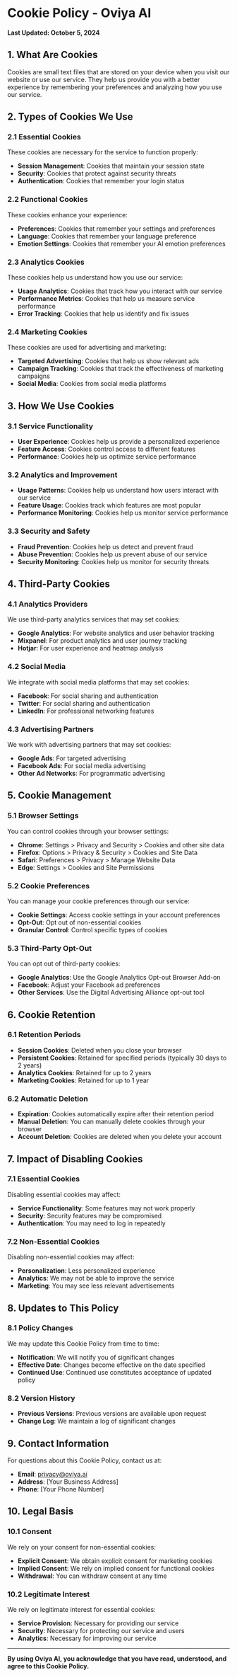 # Cookie Policy - Oviya AI

**Last Updated: October 5, 2024**

## 1. What Are Cookies

Cookies are small text files that are stored on your device when you visit our website or use our service. They help us provide you with a better experience by remembering your preferences and analyzing how you use our service.

## 2. Types of Cookies We Use

### 2.1 Essential Cookies
These cookies are necessary for the service to function properly:
- **Session Management**: Cookies that maintain your session state
- **Security**: Cookies that protect against security threats
- **Authentication**: Cookies that remember your login status

### 2.2 Functional Cookies
These cookies enhance your experience:
- **Preferences**: Cookies that remember your settings and preferences
- **Language**: Cookies that remember your language preference
- **Emotion Settings**: Cookies that remember your AI emotion preferences

### 2.3 Analytics Cookies
These cookies help us understand how you use our service:
- **Usage Analytics**: Cookies that track how you interact with our service
- **Performance Metrics**: Cookies that help us measure service performance
- **Error Tracking**: Cookies that help us identify and fix issues

### 2.4 Marketing Cookies
These cookies are used for advertising and marketing:
- **Targeted Advertising**: Cookies that help us show relevant ads
- **Campaign Tracking**: Cookies that track the effectiveness of marketing campaigns
- **Social Media**: Cookies from social media platforms

## 3. How We Use Cookies

### 3.1 Service Functionality
- **User Experience**: Cookies help us provide a personalized experience
- **Feature Access**: Cookies control access to different features
- **Performance**: Cookies help us optimize service performance

### 3.2 Analytics and Improvement
- **Usage Patterns**: Cookies help us understand how users interact with our service
- **Feature Usage**: Cookies track which features are most popular
- **Performance Monitoring**: Cookies help us monitor service performance

### 3.3 Security and Safety
- **Fraud Prevention**: Cookies help us detect and prevent fraud
- **Abuse Prevention**: Cookies help us prevent abuse of our service
- **Security Monitoring**: Cookies help us monitor for security threats

## 4. Third-Party Cookies

### 4.1 Analytics Providers
We use third-party analytics services that may set cookies:
- **Google Analytics**: For website analytics and user behavior tracking
- **Mixpanel**: For product analytics and user journey tracking
- **Hotjar**: For user experience and heatmap analysis

### 4.2 Social Media
We integrate with social media platforms that may set cookies:
- **Facebook**: For social sharing and authentication
- **Twitter**: For social sharing and authentication
- **LinkedIn**: For professional networking features

### 4.3 Advertising Partners
We work with advertising partners that may set cookies:
- **Google Ads**: For targeted advertising
- **Facebook Ads**: For social media advertising
- **Other Ad Networks**: For programmatic advertising

## 5. Cookie Management

### 5.1 Browser Settings
You can control cookies through your browser settings:
- **Chrome**: Settings > Privacy and Security > Cookies and other site data
- **Firefox**: Options > Privacy & Security > Cookies and Site Data
- **Safari**: Preferences > Privacy > Manage Website Data
- **Edge**: Settings > Cookies and Site Permissions

### 5.2 Cookie Preferences
You can manage your cookie preferences through our service:
- **Cookie Settings**: Access cookie settings in your account preferences
- **Opt-Out**: Opt out of non-essential cookies
- **Granular Control**: Control specific types of cookies

### 5.3 Third-Party Opt-Out
You can opt out of third-party cookies:
- **Google Analytics**: Use the Google Analytics Opt-out Browser Add-on
- **Facebook**: Adjust your Facebook ad preferences
- **Other Services**: Use the Digital Advertising Alliance opt-out tool

## 6. Cookie Retention

### 6.1 Retention Periods
- **Session Cookies**: Deleted when you close your browser
- **Persistent Cookies**: Retained for specified periods (typically 30 days to 2 years)
- **Analytics Cookies**: Retained for up to 2 years
- **Marketing Cookies**: Retained for up to 1 year

### 6.2 Automatic Deletion
- **Expiration**: Cookies automatically expire after their retention period
- **Manual Deletion**: You can manually delete cookies through your browser
- **Account Deletion**: Cookies are deleted when you delete your account

## 7. Impact of Disabling Cookies

### 7.1 Essential Cookies
Disabling essential cookies may affect:
- **Service Functionality**: Some features may not work properly
- **Security**: Security features may be compromised
- **Authentication**: You may need to log in repeatedly

### 7.2 Non-Essential Cookies
Disabling non-essential cookies may affect:
- **Personalization**: Less personalized experience
- **Analytics**: We may not be able to improve the service
- **Marketing**: You may see less relevant advertisements

## 8. Updates to This Policy

### 8.1 Policy Changes
We may update this Cookie Policy from time to time:
- **Notification**: We will notify you of significant changes
- **Effective Date**: Changes become effective on the date specified
- **Continued Use**: Continued use constitutes acceptance of updated policy

### 8.2 Version History
- **Previous Versions**: Previous versions are available upon request
- **Change Log**: We maintain a log of significant changes

## 9. Contact Information

For questions about this Cookie Policy, contact us at:
- **Email**: privacy@oviya.ai
- **Address**: [Your Business Address]
- **Phone**: [Your Phone Number]

## 10. Legal Basis

### 10.1 Consent
We rely on your consent for non-essential cookies:
- **Explicit Consent**: We obtain explicit consent for marketing cookies
- **Implied Consent**: We rely on implied consent for functional cookies
- **Withdrawal**: You can withdraw consent at any time

### 10.2 Legitimate Interest
We rely on legitimate interest for essential cookies:
- **Service Provision**: Necessary for providing our service
- **Security**: Necessary for protecting our service and users
- **Analytics**: Necessary for improving our service

---

**By using Oviya AI, you acknowledge that you have read, understood, and agree to this Cookie Policy.**



